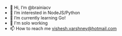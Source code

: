 - 👋 Hi, I’m @brainiacv
- 👀 I’m interested in NodeJS/Python
- 🌱 I’m currently learning Go!
- 💞️ I'm solo working
- 📫 How to reach me vishesh.varshney@hotmail.com

<!---
brainiacv/brainiacv is a ✨ special ✨ repository because its `README.md` (this file) appears on your GitHub profile.
You can click the Preview link to take a look at your changes.
--->
